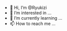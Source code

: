 - 👋 Hi, I’m @Ryukizi
- 👀 I’m interested in ...
- 🌱 I’m currently learning ...
- 📫 How to reach me ...


<!---
Ryukizi/Ryukizi is a ✨ special ✨ repository because its `README.md` (this file) appears on your GitHub profile.
You can click the Preview link to take a look at your changes.
--->
